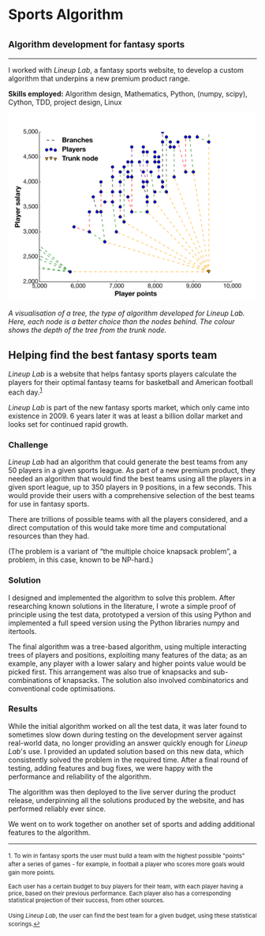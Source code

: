 # Sports Algorithm
## <small>Algorithm development for fantasy sports</small>
___
I worked with *Lineup Lab*, a fantasy sports website, to develop a custom algorithm that underpins a new premium product range.

**Skills employed:** Algorithm design, Mathematics, Python, (numpy, scipy), Cython, TDD, project design, Linux

![example of a player tree](images/sports_algorithm.svg)

*A visualisation of a tree, the type of algorithm developed for *Lineup Lab*. Here, each node is a better choice than the nodes behind. The colour shows the depth of the tree from the trunk node.*

## Helping find the best fantasy sports team

*Lineup Lab* is a website that helps fantasy sports players calculate the players for their optimal fantasy teams for basketball and American football each day.<sup><a href='#fn1' id='ref1'>1</a></sup>

*Lineup Lab* is part of the new fantasy sports market, which only came into existence in 2009. 6 years later it was at least a billion dollar market and looks set for continued rapid growth.

### Challenge

*Lineup Lab* had an algorithm that could generate the best teams from any 50 players in a given sports league. As part of a new premium product, they needed an algorithm that would find the best teams using all the players in a given sport league, up to 350 players in 9 positions, in a few seconds. This would provide their users with a comprehensive selection of the best teams for use in fantasy sports.

There are trillions of possible teams with all the players considered, and a direct computation of this would take more time and computational resources than they had.

(The problem is a variant of “the multiple choice knapsack problem”, a problem, in this case, known to be NP-hard.)

### Solution

I designed and implemented the algorithm to solve this problem. After researching known solutions in the literature, I wrote a simple proof of principle using the test data, prototyped a version of this using Python and implemented a full speed version using the Python libraries numpy and itertools.

The final algorithm was a tree-based algorithm, using multiple interacting trees of players and positions, exploiting many features of the data; as an example, any player with a lower salary and higher points value would be picked first. This arrangement was also true of knapsacks and sub-combinations of knapsacks. The solution also involved combinatorics and conventional code optimisations.

### Results

While the initial algorithm worked on all the test data, it was later found to sometimes slow down during testing on the development server against real-world data, no longer providing an answer quickly enough for *Lineup Lab*'s use. I provided an updated solution based on this new data, which consistently solved the problem in the required time. After a final round of testing, adding features and bug fixes, we were happy with the performance and reliability of the algorithm.

The algorithm was then deployed to the live server during the product release, underpinning all the solutions produced by the website, and has performed reliably ever since.

We went on to work together on another set of sports and adding additional features to the algorithm.
___

<small id='fn1'>1. To win in fantasy sports the user must build a team with the highest possible "points" after a series of games - for example, in football a player who scores more goals would gain more points.

Each user has a certain budget to buy players for their team, with each player having a price, based on their previous performance. Each player also has a corresponding statistical projection of their success, from other sources.

Using *Lineup Lab*, the user can find the best team for a given budget, using these statistical scorings.<a href='#ref1' title='Jump back to footnote 1 in the text.'>↩</a></small>
